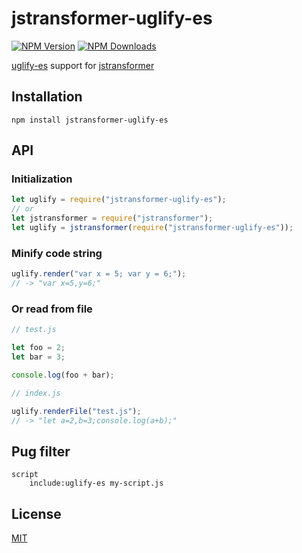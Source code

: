 # jstransformer-uglify-es
[![NPM Version][npm-image]][npm-url]
[![NPM Downloads][downloads-image]][downloads-url]

[uglify-es][uglify-es-url] support for [jstransformer][jstransformer-url]

## Installation

    npm install jstransformer-uglify-es

## API

### Initialization
```js
let uglify = require("jstransformer-uglify-es");
// or
let jstransformer = require("jstransformer");
let uglify = jstransformer(require("jstransformer-uglify-es"));
```
### Minify code string
```js
uglify.render("var x = 5; var y = 6;");
// -> "var x=5,y=6;"
```
### Or read from file
```js
// test.js

let foo = 2;
let bar = 3;

console.log(foo + bar);
```
```js
// index.js

uglify.renderFile("test.js");
// -> "let a=2,b=3;console.log(a+b);"
```

## Pug filter

```
script
    include:uglify-es my-script.js
```

## License

[MIT][mit-url]

[uglify-es-url]: https://www.npmjs.com/package/uglify-es
[jstransformer-url]: https://www.npmjs.com/package/jstransformer
[mit-url]: https://github.com/kerrytazi/jstransformer-uglify-es/blob/master/LICENSE.md
[npm-image]: https://img.shields.io/npm/v/jstransformer-uglify-es.svg
[npm-url]: https://npmjs.org/package/jstransformer-uglify-es
[downloads-image]: https://img.shields.io/npm/dm/jstransformer-uglify-es.svg
[downloads-url]: https://npmjs.org/package/jstransformer-uglify-es
